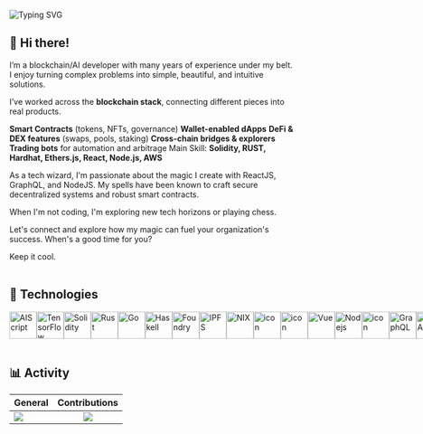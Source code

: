 <br>
<aZ href="https://git.io/typing-svg"><img src="https://readme-typing-svg.demolab.com?font=Fira+Code&weight=900&size=50&pause=1000&color=F7901F&background=FFFFFF00&width=800&height=70&lines=Welcome+to+my+Github;Blockchain%2FAI+Engineer;Full+Stack+Engineer" alt="Typing SVG" /></a>

## 👋 Hi there!

I’m a blockchain/AI developer with many years of experience under my belt. I enjoy turning complex problems into simple, beautiful, and intuitive solutions.

I’ve worked across the **blockchain stack**, connecting different pieces into real products.

**Smart Contracts** (tokens, NFTs, governance)
**Wallet-enabled dApps**
**DeFi & DEX features** (swaps, pools, staking)
**Cross-chain bridges & explorers**
**Trading bots** for automation and arbitrage
Main Skill: **Solidity, RUST, Hardhat, Ethers.js, React, Node.js, AWS**

As a tech wizard, I'm passionate about the magic I create with ReactJS, GraphQL, and NodeJS. My spells have been known to craft secure decentralized systems and robust smart contracts. 

When I'm not coding, I'm exploring new tech horizons or playing chess.

Let's connect and explore how my magic can fuel your organization's success. When's a good time for you?

Keep it cool.
<br>
<br>

## 🔧 Technologies
<div style="display: flex; align-items: flex-start; align: center">
                <img src="https://skillicons.dev/icons?i=aiscript" width="48" height="48" alt="AIScript" />
                <img src="https://skillicons.dev/icons?i=tensorflow" width="48" height="48" alt="TensorFlow" />
                <img src="https://skillicons.dev/icons?i=solidity" width="48" height="48" alt="Solidity" />
                <img src="https://skillicons.dev/icons?i=rust" width="48" height="48" alt="Rust" />
                <img src="https://skillicons.dev/icons?i=go" width="48" height="48" alt="Go" />
                <img src="https://skillicons.dev/icons?i=haskell" width="48" height="48" alt="Haskell" />
                <img src="https://getfoundry.sh/foundry-logo.png" width="48" height="48" alt="Foundry" />
                <img src="https://skillicons.dev/icons?i=ipfs" width="48" height="48" alt="IPFS" />
                <img src="https://skillicons.dev/icons?i=nix" width="48" height="48" alt="NIX" />
                <img src="https://techstack-generator.vercel.app/react-icon.svg" alt="icon" width="48" height="48" />
                <img src="https://skillicons.dev/icons?i=next" alt="icon" width="48" height="48" />
                <img src="https://skillicons.dev/icons?i=vue" width="48" height="48" alt="Vue" />
                <img src="https://skillicons.dev/icons?i=nodejs" width="48" height="48" alt="Nodejs" />
                <img src="https://techstack-generator.vercel.app/django-icon.svg" alt="icon" width="48" height="48" />
                <img src="https://skillicons.dev/icons?i=graphql" width="48" height="48" alt="GraphQL" />
                <img src="https://skillicons.dev/icons?i=fastapi" width="48" height="48" alt="FastAPI" />
                <img src="https://skillicons.dev/icons?i=docker" alt="icon" width="48" height="48" />
                <img src="https://skillicons.dev/icons?i=prisma" width="48" height="48" alt="Prisma" />
                <img src="https://github.com/user-attachments/assets/5288ad28-30d4-43fd-baf2-24ee379f9233" width="48" height="48" alt="Kubernetes" />
                <img src="https://github.com/user-attachments/assets/18090531-ed6b-41f2-9716-4eabe56efb8c" width="48" height="48" alt="Nginx" />
                <img src="https://camo.githubusercontent.com/4bcf257d965dc24378411c30023a5fd7d5123415fd72e86a0dc615dd4d8eb82b/68747470733a2f2f736b696c6c69636f6e732e6465762f69636f6e733f693d6433" width="48" height="48" alt="D3" />
                <img src="https://camo.githubusercontent.com/829eb4bb9b9dc77a1f9e2b627dd1d2cb4421399c1c1eb9abff01038987cff7f2/68747470733a2f2f736b696c6c69636f6e732e6465762f69636f6e733f693d74687265656a73" width="48" height="48" alt="Three.js" />
                <img src="https://camo.githubusercontent.com/20b33b0b25d74051a9f13690b5b6fa39c0365cf36632aad937b073c3b6c87a68/68747470733a2f2f74656368737461636b2d67656e657261746f722e76657263656c2e6170702f6177732d69636f6e2e737667" width="48" height="48" alt="AWS" />
                <img src="https://techstack-generator.vercel.app/mysql-icon.svg" alt="icon" width="48" height="48" />
                <img src="https://skillicons.dev/icons?i=mongodb" width="48" height="48" alt="MongoDB" />
                <img src="https://skillicons.dev/icons?i=postgres" width="48" height="48" alt="PostgreSQL" />
                <img src="https://skillicons.dev/icons?i=tailwind" width="48" height="48" alt="tailwind" />
</div>
<br>

## 📊 Activity
| General         | Contributions |
|--------------|:-----:|
| <img align="center" src="https://github-readme-stats.vercel.app/api?username=crypto-superdev&theme=aura_dark&hide_border=false&include_all_commits=false&count_private=false" />  |   <img align="center" src="https://nirzak-streak-stats.vercel.app/?user=crypto-superdev&theme=aura_dark&hide_border=false" /> | 

<!-- Proudly created with GPRM ( https://gprm.itsvg.in ) -->


  
